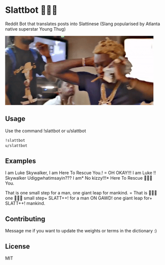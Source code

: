# Slattbot 🐍🐍🐍

Reddit Bot that translates posts into Slattinese (Slang popularised by Atlanta native superstar Young Thug)

![Alt Text](young.gif)

## Usage

Use the command !slattbot or u/slattbot

```bash
!slattbot 
u/slattbot
```

## Examples

I am Luke Skywalker, I am Here To Rescue You.! =
OH OKAY!!! I am Luke !! Skywalker Udiggwhatimsayin??? I am* No kizzy!!!* Here To Rescue 🐍🐍🐍 You. 

That is one small step for a man, one giant leap for mankind. =
That is 🐍🐍🐍 one 🐍🐍🐍 small step+ SLATT++! for a man ON GAWD!  one giant leap for+ SLATT++! mankind.

## Contributing

Message me if you want to update the weights or terms in the dictionary :)

## License

MIT
